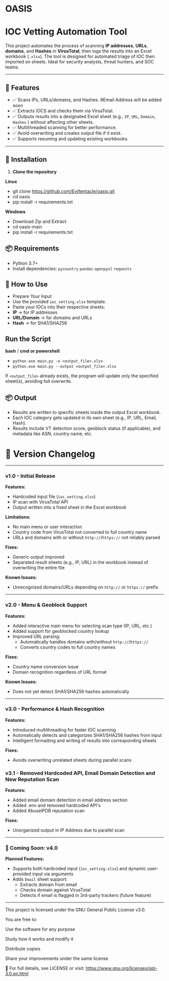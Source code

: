 # OASIS


# IOC Vetting Automation Tool

This project automates the process of scanning **IP addresses**, **URLs**, **domains**, and **Hashes** in **VirusTotal**, then logs the results into an Excel workbook (`.xlsx`). The tool is designed for automated triage of IOC then imported on sheets. Ideal for security analysts, threat hunters, and SOC teams.

---

## 📂 Features

- ✅ Scans IPs, URLs/domains, and Hashes. #Email Address will be added soon
- ✅ Extracts IOCS and checks them via VirusTotal.
- ✅ Outputs results into a designated Excel sheet (e.g., `IP`, `URL`, `Domain`, `Hashes` ) without affecting other sheets.
- ✅ Multithreaded scanning for better performance.
- ✅ Avoid overwriting and creates output file if it exist.
- ✅ Supports resuming and updating existing workbooks.

---
## 🧪 Installation

1. **Clone the repository**

**Linux**
- git clone https://github.com/Eviltentacle/oasis.git
- cd oasis
- pip install -r requirements.txt

**Windows**
- Download Zip and Extract
- cd oasis-main
- pip install -r requirements.txt


## 📦 Requirements

- Python 3.7+
- Install dependencies:
``pycountry``
``pandas``
``openpyxl``
``requests``
  
## 🚀 How to Use

- Prepare Your Input
- Use the provided ``ioc_vetting.xlsx`` template.
- Paste your IOCs into their respective sheets:
- **IP** → for IP addresses
- **URL/Domain** → for domains and URLs
- **Hash** → for SHA1/SHA256

## Run the Script

**bash** / **cmd or powershell**
- ``python.exe main.py -o <output_file>.xlsx``
- ``python.exe main.py --output <output_file>.xlsx``

If ``<output_file>`` already exists, the program will update only the specified sheet(s), avoiding full overwrite.

## 📦 Output
- Results are written to specific sheets inside the output Excel workbook.
- Each IOC category gets updated in its own sheet (e.g., IP, URL, Email, Hash).
- Results include VT detection score, geoblock status (if applicable), and metadata like ASN, country name, etc.


# 🧾 Version Changelog

---

###  v1.0 - Initial Release

**Features:**
- Hardcoded input file (`ioc_vetting.xlsx`)
- IP scan with VirusTotal API
- Output written into a fixed sheet in the Excel workbook

**Limitations:**
- No main menu or user interaction
- Country code from VirusTotal not converted to full country name
- URLs and domains with or without `http://`/`https://` not reliably parsed

**Fixes:**
- Generic output improved
- Separated result sheets (e.g., IP, URL) in the workbook instead of overwriting the entire file

**Known Issues:**
- Unrecognized domains/URLs depending on `http://` or `https://` prefix

---

###  v2.0 - Menu & Geoblock Support

**Features:**
- Added interactive main menu for selecting scan type (IP, URL, etc.)
- Added support for geoblocked country lookup
- Improved URL parsing:
  - Automatically handles domains with/without `http://`/`https://`
  - Converts country codes to full country names

**Fixes:**
- Country name conversion issue
- Domain recognition regardless of URL format

**Known Issues:**
- Does not yet detect SHA1/SHA256 hashes automatically

---

###  v3.0 - Performance & Hash Recognition

**Features:**
- Introduced multithreading for faster IOC scanning
- Automatically detects and categorizes SHA1/SHA256 hashes from input
- Intelligent formatting and writing of results into corresponding sheets

**Fixes:**
- Avoids overwriting unrelated sheets during parallel scans

###  v3.1 - Removed Hardcoded API, Email Domain Detection and New Reputation Scan

**Features:**
- Added email domain detection in email address section
- Added .env and removed hardcoded API's
- Added AbuseIPDB reputation scan

**Fixes:**
- Unorganized output in IP Address due to parallel scan

---

### 🚧 Coming Soon: v4.0

**Planned Features:**
- Supports both hardcoded input (`ioc_vetting.xlsx`) and dynamic user-provided input via arguments
- Adds `Email` sheet support:
  - Extracts domain from email
  - Checks domain against VirusTotal
  - Detects if email is flagged in 3rd-party trackers (future feature)

---

This project is licensed under the GNU General Public License v3.0.

You are free to:

Use the software for any purpose

Study how it works and modify it

Distribute copies

Share your improvements under the same license

📎 For full details, see LICENSE or visit:
https://www.gnu.org/licenses/gpl-3.0.en.html
